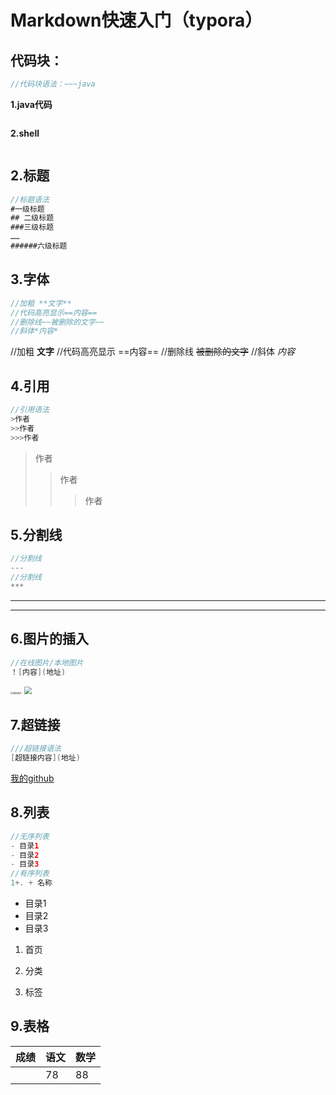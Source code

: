 # Markdown快速入门（typora）

## 代码块：

~~~java
//代码块语法：~~~java
~~~

**1.java代码**

~~~java

~~~

**2.shell**

~~~shell

~~~

## 2.标题

~~~java
//标题语法
#一级标题
## 二级标题
###三级标题
……
######六级标题    
~~~

## 3.字体

~~~java
//加粗 **文字**
//代码高亮显示==内容==
//删除线~~被删除的文字~~
//斜体*内容*
~~~

//加粗  **文字**
//代码高亮显示 ==内容==
//删除线 ~~被删除的文字~~
//斜体  *内容*

## 4.引用

~~~java
//引用语法
>作者
>>作者
>>>作者    
~~~

>作者
>>作者
>>
>>>作者    

## 5.分割线

~~~java
//分割线
---
//分割线
***
~~~

---

***

## 6.图片的插入

~~~java
//在线图片/本地图片
！[内容](地址)    
~~~

<img src="https://www.ilovematlab.cn/data/attachment/common/cf/183110h30c83ince8ff78r.jpg" alt="我的照片" style="zoom:25%;" />

<img src="图标.png" style="zoom:75%;" />



## 7.超链接

~~~java
///超链接语法
[超链接内容](地址)
~~~

[我的github]( https://www.baidu.com)

## 8.列表

~~~java
//无序列表
- 目录1
- 目录2
- 目录3   
//有序列表
1+. + 名称
~~~

- 目录1
- 目录2
- 目录3  

1. 首页

2. 分类

3. 标签
## 9.表格

| **成绩** | **语文** | 数学 |
| -------- | -------- | ---- |
|          | 78       | 88   |

   





